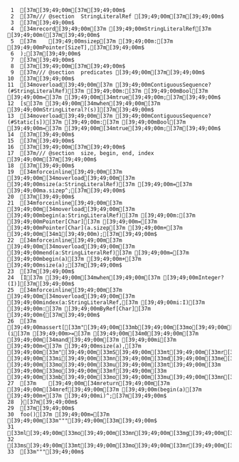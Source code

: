      1	[37m[39;49;00m[37m[39;49;00m$
     2	[37m/// @section  StringLiteralRef [39;49;00m[37m[39;49;00m$
     3	[37m[39;49;00m$
     4	[34mrecord[39;49;00m[37m [39;49;00mStringLiteralRef[37m [39;49;00m([37m[39;49;00m$
     5	[37m    [39;49;00msizep[37m [39;49;00m:[37m [39;49;00mPointer[SizeT],[37m[39;49;00m$
     6	);[37m[39;49;00m$
     7	[37m[39;49;00m$
     8	[37m[39;49;00m[37m[39;49;00m$
     9	[37m/// @section  predicates [39;49;00m[37m[39;49;00m$
    10	[37m[39;49;00m$
    11	[34moverload[39;49;00m[37m [39;49;00mContiguousSequence?(#StringLiteralRef)[37m [39;49;00m:[37m [39;49;00mBool[37m [39;49;00m=[37m [39;49;00m[34mtrue[39;49;00m;[37m[39;49;00m$
    12	[s[37m [39;49;00m[34mwhen[39;49;00m[37m [39;49;00mStringLiteral?(s)][37m[39;49;00m$
    13	[34moverload[39;49;00m[37m [39;49;00mContiguousSequence?(#Static[s])[37m [39;49;00m:[37m [39;49;00mBool[37m [39;49;00m=[37m [39;49;00m[34mtrue[39;49;00m;[37m[39;49;00m$
    14	[37m[39;49;00m$
    15	[37m[39;49;00m$
    16	[37m[39;49;00m[37m[39;49;00m$
    17	[37m/// @section  size, begin, end, index [39;49;00m[37m[39;49;00m$
    18	[37m[39;49;00m$
    19	[34mforceinline[39;49;00m[37m [39;49;00m[34moverload[39;49;00m[37m [39;49;00msize(a:StringLiteralRef)[37m [39;49;00m=[37m [39;49;00ma.sizep^;[37m[39;49;00m$
    20	[37m[39;49;00m$
    21	[34mforceinline[39;49;00m[37m [39;49;00m[34moverload[39;49;00m[37m [39;49;00mbegin(a:StringLiteralRef)[37m [39;49;00m:[37m [39;49;00mPointer[Char][37m [39;49;00m=[37m [39;49;00mPointer[Char](a.sizep[37m [39;49;00m+[37m [39;49;00m[34m1[39;49;00m);[37m[39;49;00m$
    22	[34mforceinline[39;49;00m[37m [39;49;00m[34moverload[39;49;00m[37m [39;49;00mend(a:StringLiteralRef)[37m [39;49;00m=[37m [39;49;00mbegin(a)[37m [39;49;00m+[37m [39;49;00msize(a);[37m[39;49;00m$
    23	[37m[39;49;00m$
    24	[I[37m [39;49;00m[34mwhen[39;49;00m[37m [39;49;00mInteger?(I)][37m[39;49;00m$
    25	[34mforceinline[39;49;00m[37m [39;49;00m[34moverload[39;49;00m[37m [39;49;00mindex(a:StringLiteralRef,[37m [39;49;00mi:I)[37m [39;49;00m:[37m [39;49;00mByRef[Char][37m [39;49;00m{[37m[39;49;00m$
    26	[37m    [39;49;00massert[[33m"[39;49;00m[33mb[39;49;00m[33mo[39;49;00m[33mu[39;49;00m[33mn[39;49;00m[33md[39;49;00m[33ms[39;49;00m[33mC[39;49;00m[33mh[39;49;00m[33me[39;49;00m[33mc[39;49;00m[33mk[39;49;00m[33ms[39;49;00m[33m"[39;49;00m](i[37m [39;49;00m>=[37m [39;49;00m[34m0[39;49;00m[37m [39;49;00m[34mand[39;49;00m[37m [39;49;00mi[37m [39;49;00m<[37m [39;49;00msize(a),[37m [39;49;00m[33m"[39;49;00m[33mS[39;49;00m[33mt[39;49;00m[33mr[39;49;00m[33mi[39;49;00m[33mn[39;49;00m[33mg[39;49;00m[33mL[39;49;00m[33mi[39;49;00m[33mt[39;49;00m[33me[39;49;00m[33mr[39;49;00m[33ma[39;49;00m[33ml[39;49;00m[33mR[39;49;00m[33me[39;49;00m[33mf[39;49;00m[33m [39;49;00m[33mi[39;49;00m[33mn[39;49;00m[33md[39;49;00m[33me[39;49;00m[33mx[39;49;00m[33m [39;49;00m[33mo[39;49;00m[33mu[39;49;00m[33mt[39;49;00m[33m [39;49;00m[33mo[39;49;00m[33mf[39;49;00m[33m [39;49;00m[33mb[39;49;00m[33mo[39;49;00m[33mu[39;49;00m[33mn[39;49;00m[33md[39;49;00m[33ms[39;49;00m[33m"[39;49;00m);[37m[39;49;00m$
    27	[37m    [39;49;00m[34mreturn[39;49;00m[37m [39;49;00m[34mref[39;49;00m[37m [39;49;00m(begin(a)[37m [39;49;00m+[37m [39;49;00mi)^;[37m[39;49;00m$
    28	}[37m[39;49;00m$
    29	[37m[39;49;00m$
    30	foo()[37m [39;49;00m=[37m [39;49;00m[33m"""[39;49;00m[33m[39;49;00m$
    31	[33ml[39;49;00m[33mo[39;49;00m[33mn[39;49;00m[33mg[39;49;00m[33m\t[39;49;00m[33ml[39;49;00m[33mo[39;49;00m[33mn[39;49;00m[33mg[39;49;00m[33m[39;49;00m$
    32	[33ms[39;49;00m[33mt[39;49;00m[33mo[39;49;00m[33mr[39;49;00m[33my[39;49;00m[33m[39;49;00m$
    33	[33m"""[39;49;00m$
